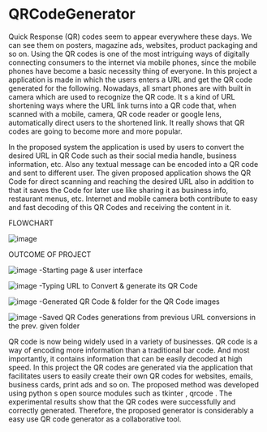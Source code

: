 # QRCodeGenerator
Quick Response (QR) codes seem to appear everywhere these days. We can see
them on posters, magazine ads, websites, product packaging and so on. Using the
QR codes is one of the most intriguing ways of digitally connecting consumers to
the internet via mobile phones, since the mobile phones have become a basic
necessity thing of everyone. In this project a application is made in which the users
enters a URL and get the QR code generated for the following.
Nowadays, all smart phones are with built in camera which are used to recognize the QR code. It s a
kind of URL shortening ways where the URL link turns into a QR code that, when scanned with a
mobile, camera, QR code reader or google lens, automatically direct users to the shortened link. It
really shows that QR codes are going to become more and more popular.

In the proposed system the application is used by users to convert the desired URL
in QR Code such as their social media handle, business information, etc.
Also any textual message can be encoded into a QR code and sent to different user.
The given proposed application shows the QR Code for direct scanning and
reaching the desired URL also in addition to that it saves the Code for later use like
sharing it as business info, restaurant menus, etc.
Internet and mobile camera both contribute to easy and fast decoding of this QR
Codes and receiving the content in it.

FLOWCHART

![image](https://github.com/user-attachments/assets/3d6a6e00-1782-4e64-b8e5-0844e90c0fa5)

OUTCOME OF PROJECT


![image](https://github.com/user-attachments/assets/93b44908-e955-4a88-b7b3-9691114de699)   -Starting page & user interface



![image](https://github.com/user-attachments/assets/aad08718-8576-4f14-926c-d8750495f524)    -Typing URL to Convert & generate its QR Code



![image](https://github.com/user-attachments/assets/8483e3ae-31a7-4abf-8f04-7e940e69dfee)    -Generated QR Code & folder for the QR Code images



![image](https://github.com/user-attachments/assets/3f5787b2-9d80-4a4a-890e-c15e0201ff76)    -Saved QR Codes generations from previous URL conversions in the prev. given folder



QR code is now being widely used in a variety of businesses. QR code is a way of encoding more
information than a traditional bar code. And most importantly, it contains information that can be
easily decoded at high speed. In this project the QR codes are generated via the application that
facilitates users to easily create their own QR codes for websites, emails, business cards, print ads
and so on. The proposed method was developed using python s open source modules such as
tkinter , qrcode . The experimental results show that the QR codes were successfully and correctly
generated. Therefore, the proposed generator is considerably a easy use QR code generator as a
collaborative tool.
